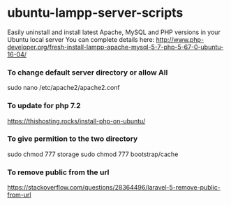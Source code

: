 # ubuntu-lampp-server-scripts
Easily uninstall and install latest Apache, MySQL and PHP versions in your Ubuntu local server
You can complete details here: http://www.php-developer.org/fresh-install-lampp-apache-mysql-5-7-php-5-67-0-ubuntu-16-04/

### To change default server directory or allow All
sudo nano /etc/apache2/apache2.conf

### To update for php 7.2
https://thishosting.rocks/install-php-on-ubuntu/

### To give permition to the two directory
sudo chmod 777 storage
sudo chmod 777 bootstrap/cache 

### To remove public from the url
https://stackoverflow.com/questions/28364496/laravel-5-remove-public-from-url
